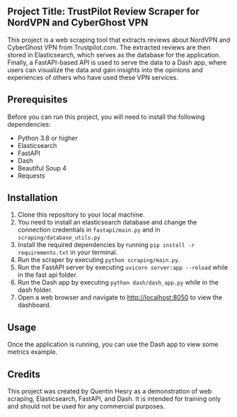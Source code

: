 ## Project Title: TrustPilot Review Scraper for NordVPN and CyberGhost VPN

This project is a web scraping tool that extracts reviews about NordVPN and CyberGhost VPN from Trustpilot.com. The extracted reviews are then stored in Elasticsearch, which serves as the database for the application. Finally, a FastAPI-based API is used to serve the data to a Dash app, where users can visualize the data and gain insights into the opinions and experiences of others who have used these VPN services.

## Prerequisites

Before you can run this project, you will need to install the following dependencies:

- Python 3.8 or higher
- Elasticsearch
- FastAPI
- Dash
- Beautiful Soup 4
- Requests

## Installation

1. Clone this repository to your local machine.
2. You need to install an elasticsearch database and change the connection credentials in `fastapi/main.py` and in `scraping/database_utils.py`
3. Install the required dependencies by running `pip install -r requirements.txt` in your terminal.
4. Run the scraper by executing `python scraping/main.py`.
5. Run the FastAPI server by executing `uvicorn server:app --reload` while in the fast api folder.
6. Run the Dash app by executing `python dash/dash_app.py` while in the dash folder.
7. Open a web browser and navigate to [http://localhost:8050](http://localhost:8050) to view the dashboard.

## Usage

Once the application is running, you can use the Dash app to view some metrics example.

## Credits

This project was created by Quentin Hesry as a demonstration of web scraping, Elasticsearch, FastAPI, and Dash. 
It is intended for training only and should not be used for any commercial purposes.
